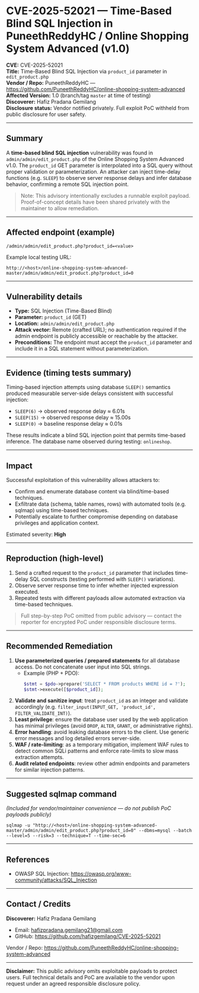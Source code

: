 # CVE-2025-52021 — Time-Based Blind SQL Injection in PuneethReddyHC / Online Shopping System Advanced (v1.0)

**CVE:** CVE-2025-52021  
**Title:** Time-Based Blind SQL Injection via `product_id` parameter in `edit_product.php`  
**Vendor / Repo:** PuneethReddyHC — https://github.com/PuneethReddyHC/online-shopping-system-advanced  
**Affected Version:** 1.0 (branch/tag `master` at time of testing)  
**Discoverer:** Hafiz Pradana Gemilang  
**Disclosure status:** Vendor notified privately. Full exploit PoC withheld from public disclosure for user safety.

---

## Summary
A **time-based blind SQL injection** vulnerability was found in `admin/admin/edit_product.php` of the Online Shopping System Advanced v1.0. The `product_id` GET parameter is interpolated into a SQL query without proper validation or parameterization. An attacker can inject time-delay functions (e.g. `SLEEP`) to observe server response delays and infer database behavior, confirming a remote SQL injection point.

> Note: This advisory intentionally excludes a runnable exploit payload. Proof-of-concept details have been shared privately with the maintainer to allow remediation.

---

## Affected endpoint (example)
```
/admin/admin/edit_product.php?product_id=<value>
```
Example local testing URL:
```
http://<host>/online-shopping-system-advanced-master/admin/admin/edit_product.php?product_id=0
```

---

## Vulnerability details
- **Type:** SQL Injection (Time-Based Blind)  
- **Parameter:** `product_id` (GET)  
- **Location:** `admin/admin/edit_product.php`  
- **Attack vector:** Remote (crafted URL); no authentication required if the admin endpoint is publicly accessible or reachable by the attacker.  
- **Preconditions:** The endpoint must accept the `product_id` parameter and include it in a SQL statement without parameterization.

---

## Evidence (timing tests summary)
Timing-based injection attempts using database `SLEEP()` semantics produced measurable server-side delays consistent with successful injection:

- `SLEEP(6)` → observed response delay ≈ 6.01s  
- `SLEEP(15)` → observed response delay ≈ 15.00s  
- `SLEEP(0)` → baseline response delay ≈ 0.01s

These results indicate a blind SQL injection point that permits time-based inference. The database name observed during testing: `onlineshop`.

---

## Impact
Successful exploitation of this vulnerability allows attackers to:
- Confirm and enumerate database content via blind/time-based techniques.
- Exfiltrate data (schema, table names, rows) with automated tools (e.g. sqlmap) using time-based techniques.
- Potentially escalate to further compromise depending on database privileges and application context.

Estimated severity: **High**

---

## Reproduction (high-level)
1. Send a crafted request to the `product_id` parameter that includes time-delay SQL constructs (testing performed with `SLEEP()` variations).  
2. Observe server response time to infer whether injected expression executed.  
3. Repeated tests with different payloads allow automated extraction via time-based techniques.

> Full step-by-step PoC omitted from public advisory — contact the reporter for encrypted PoC under responsible disclosure terms.

---

## Recommended Remediation
1. **Use parameterized queries / prepared statements** for all database access. Do not concatenate user input into SQL strings.  
   - Example (PHP + PDO):  
     ```php
     $stmt = $pdo->prepare('SELECT * FROM products WHERE id = ?');
     $stmt->execute([$product_id]);
     ```
2. **Validate and sanitize input**: treat `product_id` as an integer and validate accordingly (e.g. `filter_input(INPUT_GET, 'product_id', FILTER_VALIDATE_INT)`).  
3. **Least privilege**: ensure the database user used by the web application has minimal privileges (avoid `DROP`, `ALTER`, `GRANT`, or administrative rights).  
4. **Error handling**: avoid leaking database errors to the client. Use generic error messages and log detailed errors server-side.  
5. **WAF / rate-limiting**: as a temporary mitigation, implement WAF rules to detect common SQLi patterns and enforce rate-limits to slow mass extraction attempts.  
6. **Audit related endpoints**: review other admin endpoints and parameters for similar injection patterns.

---

## Suggested sqlmap command
*(Included for vendor/maintainer convenience — do not publish PoC payloads publicly)*

```
sqlmap -u "http://<host>/online-shopping-system-advanced-master/admin/admin/edit_product.php?product_id=0" --dbms=mysql --batch --level=5 --risk=3 --technique=T --time-sec=6
```

---

## References
- OWASP SQL Injection: https://owasp.org/www-community/attacks/SQL_Injection
---

## Contact / Credits
**Discoverer:** Hafiz Pradana Gemilang  
- Email: hafizpradana.gemilang21@gmail.com
- GitHub: https://github.com/hafizgemilang/CVE-2025-52021

Vendor / Repo: https://github.com/PuneethReddyHC/online-shopping-system-advanced

---

**Disclaimer:** This public advisory omits exploitable payloads to protect users. Full technical details and PoC are available to the vendor upon request under an agreed responsible disclosure policy.
